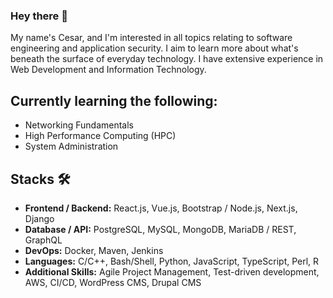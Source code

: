 ### Hey there 👋

My name's Cesar, and I'm interested in all topics relating to software engineering and application security.
I aim to learn more about what's beneath the surface of everyday technology. I have extensive experience in
Web Development and Information Technology.

## Currently learning the following:
- Networking Fundamentals
- High Performance Computing (HPC)
- System Administration

## Stacks 🛠
- **Frontend / Backend:** React.js, Vue.js, Bootstrap / Node.js, Next.js, Django
- **Database / API:** PostgreSQL, MySQL, MongoDB, MariaDB / REST, GraphQL
- **DevOps:** Docker, Maven, Jenkins
- **Languages:** C/C++, Bash/Shell, Python, JavaScript, TypeScript, Perl, R
- **Additional Skills:** Agile Project Management, Test-driven development, AWS, CI/CD, WordPress CMS, Drupal CMS




